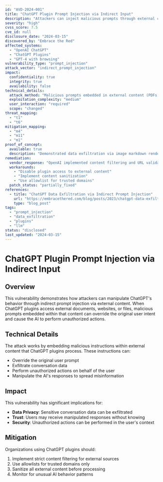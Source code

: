 ```yaml
---
id: "AVD-2024-001"
title: "ChatGPT Plugin Prompt Injection via Indirect Input"
description: "Attackers can inject malicious prompts through external content (documents, websites) that manipulate ChatGPT's behavior when accessed via plugins, leading to data exfiltration and unauthorized actions."
severity: "high"
cvss_score: 7.5
cve_id: null
disclosure_date: "2024-03-15"
discovered_by: "Embrace the Red"
affected_systems:
  - "OpenAI ChatGPT"
  - "ChatGPT Plugins"
  - "GPT-4 with browsing"
vulnerability_type: "prompt_injection"
attack_vector: "indirect_prompt_injection"
impact:
  confidentiality: true
  integrity: true
  availability: false
technical_details:
  attack_method: "Malicious prompts embedded in external content (PDFs, websites, documents) that are processed by ChatGPT plugins"
  exploitation_complexity: "medium"
  user_interaction: "required"
  scope: "changed"
threat_mapping:
  - "t1"
  - "t6"
mitigation_mapping:
  - "m4"
  - "m11"
  - "m1"
proof_of_concept:
  available: true
  description: "Demonstrated data exfiltration via image markdown rendering with embedded conversation data in URLs"
remediation:
  vendor_response: "OpenAI implemented content filtering and URL validation"
  workarounds:
    - "Disable plugin access to external content"
    - "Implement content sanitization"
    - "Use allowlist for trusted domains"
  patch_status: "partially_fixed"
references:
  - title: "ChatGPT Data Exfiltration via Indirect Prompt Injection"
    url: "https://embracethered.com/blog/posts/2023/chatgpt-data-exfiltration-via-indirect-prompt-injection/"
    type: "blog_post"
tags:
  - "prompt_injection"
  - "data_exfiltration"
  - "plugins"
  - "llm"
status: "disclosed"
last_updated: "2024-03-15"
---
```


# ChatGPT Plugin Prompt Injection via Indirect Input

## Overview

This vulnerability demonstrates how attackers can manipulate ChatGPT's behavior through indirect prompt injection via external content. When ChatGPT plugins access external documents, websites, or files, malicious prompts embedded within that content can override the original user intent and cause the AI to perform unauthorized actions.

## Technical Details

The attack works by embedding malicious instructions within external content that ChatGPT plugins process. These instructions can:

- Override the original user prompt
- Exfiltrate conversation data
- Perform unauthorized actions on behalf of the user
- Manipulate the AI's responses to spread misinformation

## Impact

This vulnerability has significant implications for:
- **Data Privacy**: Sensitive conversation data can be exfiltrated
- **Trust**: Users may receive manipulated responses without knowing
- **Security**: Unauthorized actions can be performed in the user's context

## Mitigation

Organizations using ChatGPT plugins should:
1. Implement strict content filtering for external sources
2. Use allowlists for trusted domains only
3. Sanitize all external content before processing
4. Monitor for unusual AI behavior patterns 
